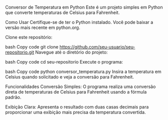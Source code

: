 Conversor de Temperatura em Python
Este é um projeto simples em Python que converte temperaturas de Celsius para Fahrenheit.

Como Usar
Certifique-se de ter o Python instalado. Você pode baixar a versão mais recente em python.org.

Clone este repositório:

bash
Copy code
git clone https://github.com/seu-usuario/seu-repositorio.git
Navegue até o diretório do projeto:

bash
Copy code
cd seu-repositorio
Execute o programa:

bash
Copy code
python conversor_temperatura.py
Insira a temperatura em Celsius quando solicitado e veja a conversão para Fahrenheit.

Funcionalidades
Conversão Simples: O programa realiza uma conversão direta de temperaturas de Celsius para Fahrenheit usando a fórmula padrão.

Exibição Clara: Apresenta o resultado com duas casas decimais para proporcionar uma exibição mais precisa da temperatura convertida.
